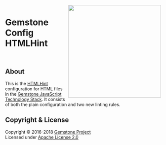 
<img src="https://rawgit.com/gemstonejs/gemstone-artwork/master/gemstone-logo-white.svg" width="300" align="right" alt=""/>

Gemstone Config HTMLHint
========================

<p/>
<img src="https://nodei.co/npm/gemstone-config-htmlhint.png?downloads=true&stars=true" alt=""/>
<p/>
<img src="https://david-dm.org/rse/gemstone-config-htmlhint.png" alt=""/>

About
-----

This is the [HTMLHint](http://htmlhint.com/) configuration for HTML files in the
[Gemstone JavaScript Technology Stack](http://gemstonejs.com).
It consists of both the plain configuration and two new linting rules.

Copyright &amp; License
-----------------------

Copyright &copy; 2016-2018 [Gemstone Project](http://gemstonejs.com)<br/>
Licensed under [Apache License 2.0](https://spdx.org/licenses/Apache-2.0)

